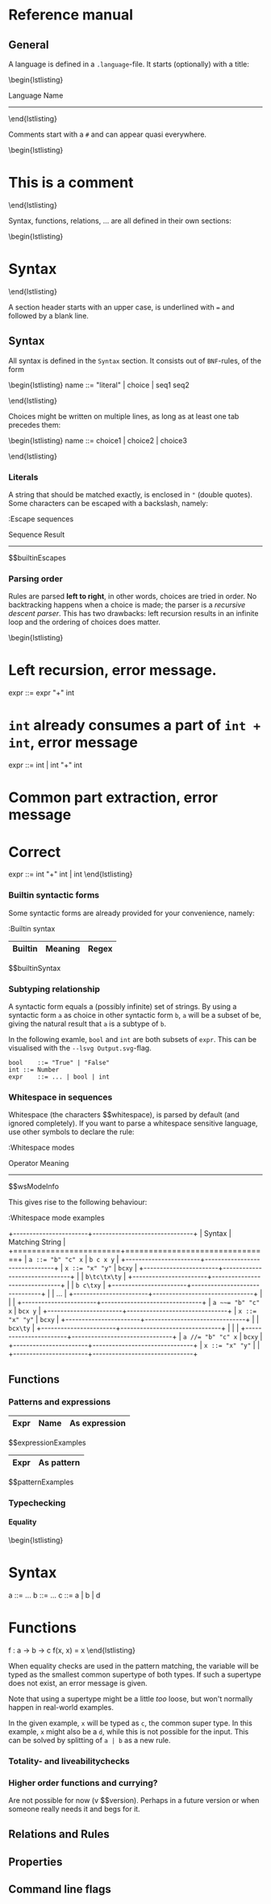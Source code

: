 

 Reference manual
==================

 General
---------

A language is defined in a `.language`-file. It starts (optionally) with a title:

\begin{lstlisting}

 Language Name
***************

\end{lstlisting}

Comments start with a `#` and can appear quasi everywhere.

\begin{lstlisting}

# This is a comment
\end{lstlisting}

Syntax, functions, relations, ... are all defined in their own sections:


\begin{lstlisting}

 Syntax
========

\end{lstlisting}


A section header starts with an upper case, is underlined with `=` and followed by a blank line.


 Syntax
--------


All syntax is defined in the `Syntax` section. It consists out of `BNF`-rules, of the form

\begin{lstlisting}
name	::= "literal" | choice | seq1 seq2

\end{lstlisting}

Choices might be written on multiple lines, as long as at least one tab precedes them:

\begin{lstlisting}
name	::= choice1 | choice2
	| choice3

\end{lstlisting}

### Literals

A string that should be matched exactly, is enclosed in `"` (double quotes). Some characters can be escaped with a backslash, namely:

:Escape sequences

Sequence	Result
--------	------
$$builtinEscapes


### Parsing order

Rules are parsed __left to right__, in other words, choices are tried in order. No backtracking happens when a choice is made; the parser is a _recursive descent parser_.
This has two drawbacks: left recursion results in an infinite loop and the ordering of choices does matter.

\begin{lstlisting}
# Left recursion, error message.
expr	::= expr "+" int

# `int` already consumes a part of `int + int`, error message
expr	::= int | int "+" int

# Common part extraction, error message

# Correct
expr	::= int "+" int | int
\end{lstlisting}


### Builtin syntactic forms

Some syntactic forms are already provided for your convenience, namely:

:Builtin syntax


|Builtin	|Meaning				|Regex
|:--------------|:--------------------------------------|:--------------
$$builtinSyntax


### Subtyping relationship

A syntactic form equals a (possibly infinite) set of strings. By using a syntactic form `a` as choice in other syntactic form `b`, `a` will be a subset of be, giving the natural result that `a` is a subtype of `b`.

In the following examle, `bool` and `int` are both subsets of `expr`. This can be visualised with the `--lsvg Output.svg`-flag. 


	bool	::= "True" | "False"
	int	::= Number
	expr	::= ... | bool | int


### Whitespace in sequences

Whitespace (the characters $$whitespace), is parsed by default (and ignored completely). If you want to parse a whitespace sensitive language, use other symbols to declare the rule:

:Whitespace modes

Operator	Meaning	
--------	-------
$$wsModeInfo

This gives rise to the following behaviour:

:Whitespace mode examples

+-----------------------+-------------------------------+
| Syntax 		| Matching String		|
+=======================+===============================+
| `a ::= "b" "c" x`	| `b c x y`			|
+-----------------------+-------------------------------+
| `x ::= "x" "y"`	| `bcxy`			|
+-----------------------+-------------------------------+
|			| `b\tc\tx\ty`			|
+-----------------------+-------------------------------+
|			| `b c\txy`			|
+-----------------------+-------------------------------+
|			| ...				|
+-----------------------+-------------------------------+
|			| 				|
+-----------------------+-------------------------------+
| `a ~~= "b" "c" x`	| `bcx y`			|
+-----------------------+-------------------------------+
| `x ::= "x" "y"`	| `bcxy`			|
+-----------------------+-------------------------------+
|			| `bcx\ty`			|
+-----------------------+-------------------------------+
|			| 				|
+-----------------------+-------------------------------+
| `a //= "b" "c" x`	| `bcxy`			|
+-----------------------+-------------------------------+
| `x ::= "x" "y"`	| 				|
+-----------------------+-------------------------------+


 Functions
-----------

### Patterns and expressions

| Expr			| Name		|  As expression						
|:----------------------|:--------------|:-------------------------------------
$$expressionExamples

| Expr				| As pattern			
|:------------------------------|:---------------------------------------------
$$patternExamples




### Typechecking


#### Equality

\begin{lstlisting}

 Syntax
========

a 	::= ...
b	::= ...
c	::= a | b | d

 Functions
===========

f	: a -> b -> c
f(x, x)	= x
\end{lstlisting}

When equality checks are used in the pattern matching, the variable will be typed as the smallest common supertype of both types.
If such a supertype does not exist, an error message is given.

Note that using a supertype might be a little _too_ loose, but won't normally happen in real-world examples.

In the given example, `x` will be typed as `c`, the common super type. In this example, `x` might also be a `d`, while this is not possible for the input.
This can be solved by splitting of `a | b` as a new rule.


### Totality- and liveabilitychecks

### Higher order functions and currying?

Are not possible for now (v $$version). Perhaps in a future version or when someone really needs it and begs for it.


 Relations and Rules
---------------------


 Properties
------------


 Command line flags
--------------------


